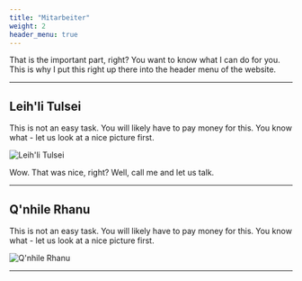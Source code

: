 ```yaml
---
title: "Mitarbeiter"
weight: 2
header_menu: true
---
```


That is the important part, right? You want to know what I can do for you. This is why I put this right up there into the header menu of the website.

---

## Leih'li Tulsei

This is not an easy task. You will likely have to pay money for this. You know what - let us look at a nice picture first.

![Leih'li Tulsei](images/7cb11c47fe426376a9bf035556f11daa.png)

Wow. That was nice, right? Well, call me and let us talk.

---

## Q'nhile Rhanu

This is not an easy task. You will likely have to pay money for this. You know what - let us look at a nice picture first.

![Q'nhile Rhanu](images/7cb11c47fe426376a9bf035556f11daa.png)

---
